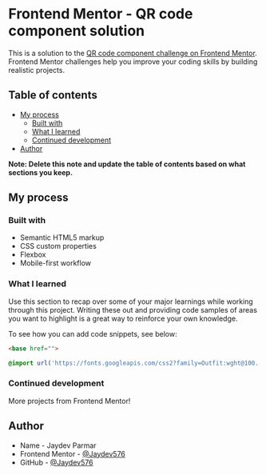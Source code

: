 # Frontend Mentor - QR code component solution

This is a solution to the [QR code component challenge on Frontend Mentor](https://www.frontendmentor.io/challenges/qr-code-component-iux_sIO_H). Frontend Mentor challenges help you improve your coding skills by building realistic projects. 

## Table of contents


- [My process](#my-process)
  - [Built with](#built-with)
  - [What I learned](#what-i-learned)
  - [Continued development](#continued-development)
- [Author](#author)
<!-- - [Acknowledgments](#acknowledgments) -->

**Note: Delete this note and update the table of contents based on what sections you keep.**



## My process

### Built with

- Semantic HTML5 markup
- CSS custom properties
- Flexbox
- Mobile-first workflow

### What I learned

Use this section to recap over some of your major learnings while working through this project. Writing these out and providing code samples of areas you want to highlight is a great way to reinforce your own knowledge.

To see how you can add code snippets, see below:

```html
<base href="">
```
```css
@import url('https://fonts.googleapis.com/css2?family=Outfit:wght@100..900&display=swap');
```

### Continued development

More projects from Frontend Mentor!


## Author

- Name - Jaydev Parmar
- Frontend Mentor - [@Jaydev576](https://www.frontendmentor.io/profile/Jaydev576)
- GitHub - [@Jaydev576](https://github.com/Jaydev576)


